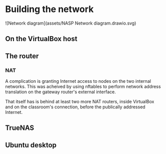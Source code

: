 # Building the network

![Network diagram](assets/NASP Network diagram.drawio.svg)

## On the VirtualBox host

## The router

### NAT

A complication is granting Internet access to nodes on the two internal
networks. This was acheived by using nftables to perform network address
translation on the gateway router's external interface.

That itself has is behind at least two more NAT routers, inside VirtualBox
and on the classroom's connection, before the publically addressed Internet.

## TrueNAS

## Ubuntu desktop
